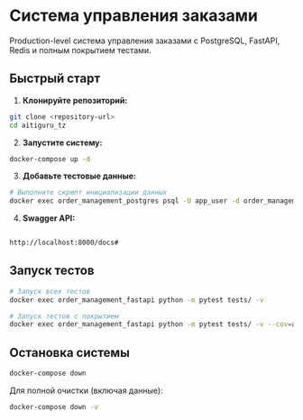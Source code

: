 # Система управления заказами

Production-level система управления заказами с PostgreSQL, FastAPI, Redis и полным покрытием тестами.

## Быстрый старт

1. **Клонируйте репозиторий:**
```bash
git clone <repository-url>
cd aitiguru_tz
```

2. **Запустите систему:**
```bash
docker-compose up -d
```

3. **Добавьте тестовые данные:**
```bash
# Выполните скрипт инициализации данных
docker exec order_management_postgres psql -U app_user -d order_management -f /docker-entrypoint-initdb.d/02_insert_sample_data.sql
```

4. **Swagger API:**
```bash

http://localhost:8000/docs#

```

## Запуск тестов

```bash
# Запуск всех тестов
docker exec order_management_fastapi python -m pytest tests/ -v

# Запуск тестов с покрытием
docker exec order_management_fastapi python -m pytest tests/ -v --cov=app --cov-report=term-missing
```

## Остановка системы

```bash
docker-compose down
```

Для полной очистки (включая данные):
```bash
docker-compose down -v
```